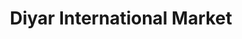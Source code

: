 ---
title: "Diyar International Market"
url: /denver/diyar-international-market/
shop: Supermarkt
---